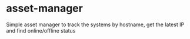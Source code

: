 # asset-manager
Simple asset manager to track the systems by hostname, get the latest IP and find online/offline status
